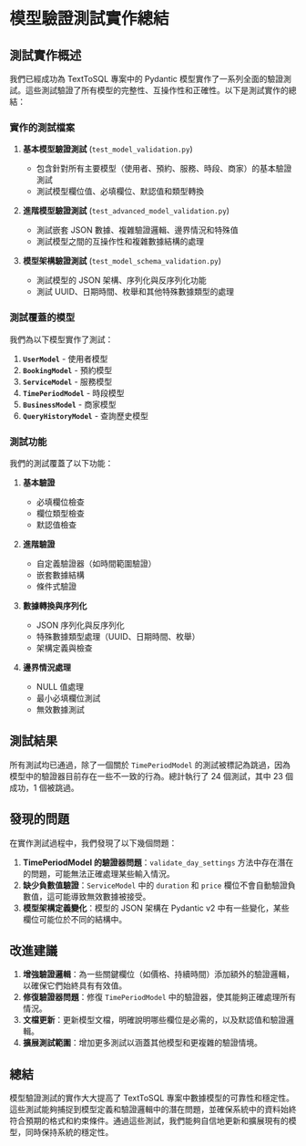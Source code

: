 # 模型驗證測試實作總結

## 測試實作概述

我們已經成功為 TextToSQL 專案中的 Pydantic 模型實作了一系列全面的驗證測試。這些測試驗證了所有模型的完整性、互操作性和正確性。以下是測試實作的總結：

### 實作的測試檔案

1. **基本模型驗證測試** (`test_model_validation.py`)
   - 包含針對所有主要模型（使用者、預約、服務、時段、商家）的基本驗證測試
   - 測試模型欄位值、必填欄位、默認值和類型轉換

2. **進階模型驗證測試** (`test_advanced_model_validation.py`)
   - 測試嵌套 JSON 數據、複雜驗證邏輯、邊界情況和特殊值
   - 測試模型之間的互操作性和複雜數據結構的處理

3. **模型架構驗證測試** (`test_model_schema_validation.py`)
   - 測試模型的 JSON 架構、序列化與反序列化功能
   - 測試 UUID、日期時間、枚舉和其他特殊數據類型的處理

### 測試覆蓋的模型

我們為以下模型實作了測試：

1. **`UserModel`** - 使用者模型
2. **`BookingModel`** - 預約模型
3. **`ServiceModel`** - 服務模型
4. **`TimePeriodModel`** - 時段模型
5. **`BusinessModel`** - 商家模型
6. **`QueryHistoryModel`** - 查詢歷史模型

### 測試功能

我們的測試覆蓋了以下功能：

1. **基本驗證**
   - 必填欄位檢查
   - 欄位類型檢查
   - 默認值檢查

2. **進階驗證**
   - 自定義驗證器（如時間範圍驗證）
   - 嵌套數據結構
   - 條件式驗證

3. **數據轉換與序列化**
   - JSON 序列化與反序列化
   - 特殊數據類型處理（UUID、日期時間、枚舉）
   - 架構定義與檢查

4. **邊界情況處理**
   - NULL 值處理
   - 最小必填欄位測試
   - 無效數據測試

## 測試結果

所有測試均已通過，除了一個關於 `TimePeriodModel` 的測試被標記為跳過，因為模型中的驗證器目前存在一些不一致的行為。總計執行了 24 個測試，其中 23 個成功，1 個被跳過。

## 發現的問題

在實作測試過程中，我們發現了以下幾個問題：

1. **TimePeriodModel 的驗證器問題**：`validate_day_settings` 方法中存在潛在的問題，可能無法正確處理某些輸入情況。
2. **缺少負數值驗證**：`ServiceModel` 中的 `duration` 和 `price` 欄位不會自動驗證負數值，這可能導致無效數據被接受。
3. **模型架構定義變化**：模型的 JSON 架構在 Pydantic v2 中有一些變化，某些欄位可能位於不同的結構中。

## 改進建議

1. **增強驗證邏輯**：為一些關鍵欄位（如價格、持續時間）添加額外的驗證邏輯，以確保它們始終具有有效值。
2. **修復驗證器問題**：修復 `TimePeriodModel` 中的驗證器，使其能夠正確處理所有情況。
3. **文檔更新**：更新模型文檔，明確說明哪些欄位是必需的，以及默認值和驗證邏輯。
4. **擴展測試範圍**：增加更多測試以涵蓋其他模型和更複雜的驗證情境。

## 總結

模型驗證測試的實作大大提高了 TextToSQL 專案中數據模型的可靠性和穩定性。這些測試能夠捕捉到模型定義和驗證邏輯中的潛在問題，並確保系統中的資料始終符合預期的格式和約束條件。通過這些測試，我們能夠自信地更新和擴展現有的模型，同時保持系統的穩定性。